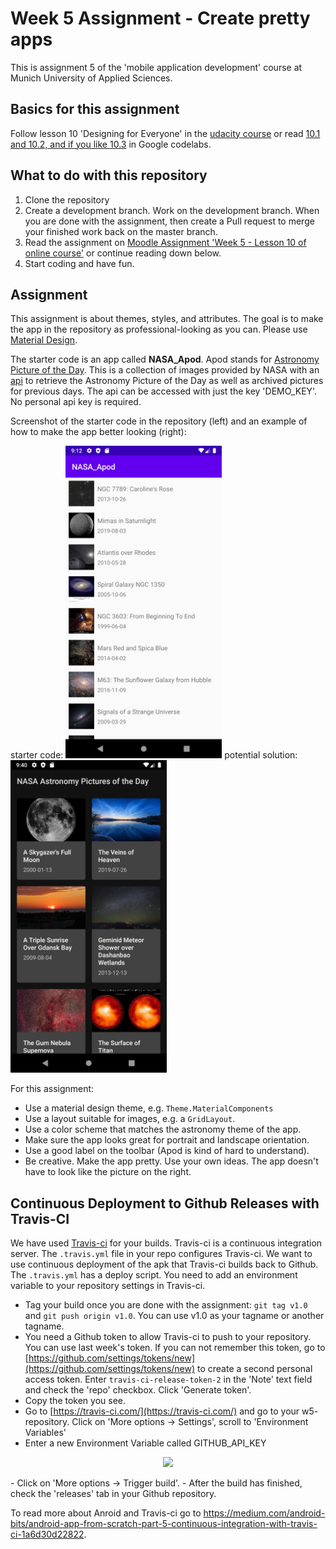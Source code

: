 # Week 5 Assignment - Create pretty apps

This is assignment 5 of the 'mobile application development' course at Munich University of Applied Sciences.

## Basics for this assignment
Follow lesson 10 'Designing for Everyone' in the [udacity course](https://www.udacity.com/course/developing-android-apps-with-kotlin--ud9012)
or read [10.1 and 10.2, and if you like 10.3](https://codelabs.developers.google.com/android-kotlin-fundamentals/) in Google codelabs.

## What to do with this repository

1. Clone the repository
2. Create a development branch. Work on the development branch. When you are done with the assignment, then create a Pull request to merge your finished work back on the master branch. 
3. Read the assignment on [Moodle Assignment 'Week 5 - Lesson 10 of online course'](https://moodle.hm.edu/mod/assign/view.php?id=442853) or continue reading down below.
4. Start coding and have fun.

## Assignment

This assignment is about themes, styles, and attributes. The goal is to make the app in the repository as professional-looking as you can. Please use [Material Design](https://material.io/).

The starter code is an app called **NASA_Apod**. Apod stands for [Astronomy Picture of the Day](https://apod.nasa.gov/apod/astropix.html). This is a collection of images provided by NASA with an [api](https://data.nasa.gov/Space-Science/Astronomy-Picture-of-the-Day-API/ez2w-t8ua) to retrieve the Astronomy Picture of the Day as well as archived pictures for previous days. The api can be accessed with just the key 'DEMO_KEY'. No personal api key is required.

Screenshot of the starter code in the repository (left) and an example of how to make the app better looking (right):

starter code: <img height="500" src="https://github.com/gsocher/w5/blob/master/doc/starter_app.png">        potential solution: <img height="500" src="https://github.com/gsocher/w5/blob/master/doc/styled_app_example.png">

For this assignment:

- Use a material design theme, e.g. ```Theme.MaterialComponents```
- Use a layout suitable for images, e.g. a ```GridLayout```.
- Use a color scheme that matches the astronomy theme of the app.
- Make sure the app looks great for portrait and landscape orientation.
- Use a good label on the toolbar (Apod is kind of hard to understand).
- Be creative. Make the app pretty. Use your own ideas. The app doesn't have to look like the picture on the right.




## Continuous Deployment to Github Releases with Travis-CI

We have used [Travis-ci](https://travis-ci.com/) for your builds. Travis-ci is a continuous integration server. The ```.travis.yml``` file in your repo configures Travis-ci. We want to use continuous deployment of the apk that Travis-ci builds back to Github. The ```.travis.yml``` has a deploy script. You need to add an environment variable to your repository settings in Travis-ci.
- Tag your build once you are done with the assignment: ```git tag v1.0``` and ```git push origin v1.0```. You can use v1.0 as your tagname or another tagname.
- You need a Github token to allow Travis-ci to push to your repository. You can use last week's token. If you can not remember this token, go to [https://github.com/settings/tokens/new](https://github.com/settings/tokens/new) to create a second personal access token. Enter ```travis-ci-release-token-2``` in the 'Note' text field and check the 'repo' checkbox. Click 'Generate token'.
- Copy the token you see.
- Go to [https://travis-ci.com/](https://travis-ci.com/) and go to your w5- repository. Click on 'More options -> Settings', scroll to 'Environment Variables'
- Enter a new Environment Variable called GITHUB_API_KEY
<p align="center">
  <img  src="https://miro.medium.com/max/1400/1*YKZ0pQW7EYZQV70qq5WMZw.png">
</p>
- Click on 'More options -> Trigger build'. 
- After the build has finished, check the 'releases' tab in your Github repository. 

To read more about Anroid and Travis-ci go to https://medium.com/android-bits/android-app-from-scratch-part-5-continuous-integration-with-travis-ci-1a6d30d22822.
